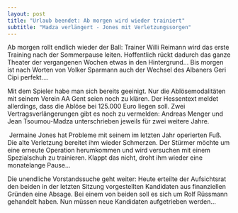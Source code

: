 ```yaml
---
layout: post
title: "Urlaub beendet: Ab morgen wird wieder trainiert"
subtitle: "Madza verlängert - Jones mit Verletzungssorgen"
---
```


Ab morgen rollt endlich wieder der Ball: Trainer Willi Reimann wird das erste Training nach der Sommerpause leiten. Hoffentlich rückt dadurch das ganze Theater der vergangenen Wochen etwas in den Hintergrund... Bis morgen ist nach Worten von Volker Sparmann auch der Wechsel des Albaners Geri Cipi perfekt....

Mit dem Spieler habe man sich bereits geeinigt. Nur die Ablösemodalitäten mit seinem Verein AA Gent seien noch zu klären. Der Hessentext meldet allerdings, dass die Ablöse bei 125.000 Euro liegen soll. Zwei Vertragsverlängerungen gibt es noch zu vermelden: Andreas Menger und Jean Tsoumou-Madza unterschrieben jeweils für zwei weitere Jahre.

 Jermaine Jones hat Probleme mit seinem im letzten Jahr operierten Fuß. Die alte Verletzung bereitet ihm wieder Schmerzen. Der Stürmer möchte um eine erneute Operation herumkommen und wird versuchen mit einem Spezialschuh zu trainieren. Klappt das nicht, droht ihm wieder eine monatelange Pause...

Die unendliche Vorstandssuche geht weiter: Heute erteilte der Aufsichtsrat den beiden in der letzten Sitzung vorgestellten Kandidaten aus finanziellen Gründen eine Absage. Bei einem von beiden soll es sich um Rolf Rüssmann gehandelt haben. Nun müssen neue Kandidaten aufgetrieben werden...
